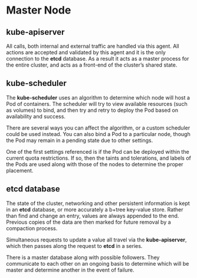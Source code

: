 # Master Node

## kube-apiserver
All calls, both internal and external traffic are handled via this agent. All actions are accepted and validated by this agent and it is the only connection to the **etcd** database. As a result it acts as a master process for the entire cluster, and acts as a front-end of the cluster’s shared state.

## kube-scheduler

The **kube-scheduler** uses an algorithm to determine which node will host a Pod of containers. The scheduler will try to view available resources (such as volumes) to bind, and then try and retry to deploy the Pod based on availability and success.

There are several ways you can affect the algorithm, or a custom scheduler could be used instead. You can also bind a Pod to a particular node, though the Pod may remain in a pending state due to other settings.

One of the first settings referenced is if the Pod can be deployed within the current quota restrictions. If so, then the taints and tolerations, and labels of the Pods are used along with those of the nodes to determine the proper placement.

## etcd database

The state of the cluster, networking and other persistent information is kept in an **etcd** database, or more accurately a b+tree key-value store. Rather than find and change an entry, values are always appended to the end. Previous copies of the data are then marked for future removal by a compaction process. 

Simultaneous requests to update a value all travel via the **kube-apiserver**, which then passes along the request to **etcd** in a series.

There is a master database along with possible followers. They communicate to each other on an ongoing basis to determine which will be master and determine another in the event of failure.

